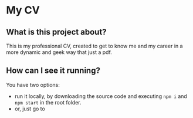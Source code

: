 # My CV

## What is this project about?
This is my professional CV, created to get to know me and my career in a more dynamic and geek way that just a pdf.

## How can I see it running?
You have two options:
- run it locally, by downloading the source code and executing `npm i` and `npm start` in the root folder.
- or, just go to 

